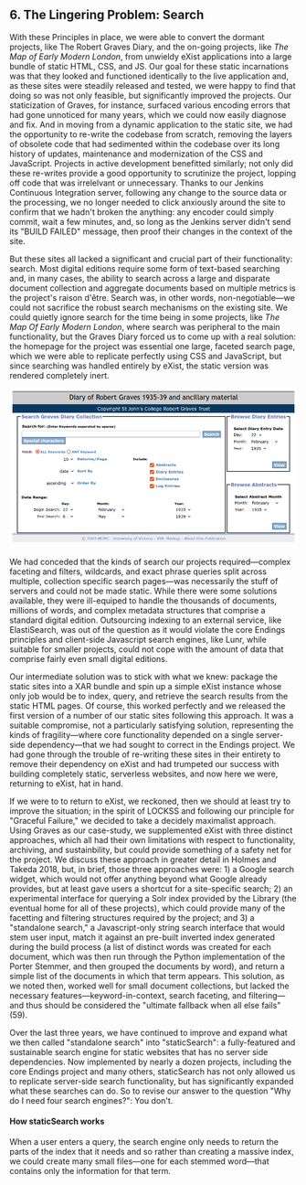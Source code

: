 ## 6. The Lingering Problem: Search

With these Principles in place, we were able to convert the dormant projects, like The Robert Graves Diary, and the on-going projects, like *The Map of Early Modern London*, from unwieldy eXist applications into a large bundle of static HTML, CSS, and JS. Our goal for these static incarnations was that they looked and functioned identically to the live application and, as these sites were steadily released and tested, we were happy to find that doing so was not only feasible, but significantly improved the projects. Our staticization of Graves, for instance, surfaced various encoding errors that had gone unnoticed for many years, which we could now easily diagnose and fix. And in moving from a dynamic application to the static site, we had the opportunity to re-write the codebase from scratch, removing the layers of obsolete code that had sedimented within the codebase over its long history of updates, maintenance and modernization of the CSS and JavaScript. Projects in active development benefitted similarly; not only did these re-writes provide a good opportunity to scrutinize the project, lopping off code that was irrelelvant or unnecessary.  Thanks to our Jenkins Continuous Integration server, following any change to the source data or the processing, we no longer needed to click anxiously around the site to confirm that we hadn't broken the anything: any encoder could simply commit, wait a few minutes, and, so long as the Jenkins server didn't send its "BUILD FAILED" message, then  proof their changes in the context of the site. 

But these sites all lacked a significant and crucial part of their functionality: search. Most digital editions require some form of text-based searching and, in many cases, the ability to search across a large and disparate document collection and aggregate documents based on multiple metrics is the project's raison d'être. Search was, in other words, non-negotiable—we could not sacrifice the robust search mechanisms on the existing site. We could quietly ignore search for the time being in some projects, like *The Map Of Early Modern London*, where search was peripheral to the main functionality, but the Graves Diary forced us to come up with a real solution: the homepage for the project was essential one large, faceted search page, which we were able to replicate perfectly using CSS and JavaScript, but since searching was handled entirely by eXist, the static version was rendered completely inert. 

![The original home page of the Robert Graves Diary](images/gravesHome.png)

We had conceded that the kinds of search our projects required—complex faceting and filters, wildcards, and exact phrase queries split across multiple, collection specific search pages—was necessarily the stuff of servers and could not be made static. While there were some solutions available, they were  ill-equiped to handle the thousands of documents, millions of words, and complex metadata structures that comprise a standard digital edition. Outsourcing indexing to an external service, like ElastiSearch, was out of the question as it would violate the core Endings principles and client-side Javascript search engines, like Lunr, while suitable for smaller projects, could not cope with the amount of data that comprise fairly even small digital editions. 

Our intermediate solution was to stick with what we knew: package the static sites into a XAR bundle and spin up a simple eXist instance whose only job would be to index, query, and retrieve the search results from the static HTML pages. Of course, this worked perfectly and we released the first version of a number of our static sites following this approach. It was a suitable compromise, not a particularly satisfying solution, representing the kinds of fragility—where core functionality depended on a single server-side dependency—that we had sought to correct in the Endings project. We had gone through the trouble of re-writing these sites in their entirety to remove their dependency on eXist and had trumpeted our success with building completely static, serverless websites, and now here we were, returning to eXist, hat in hand. 

If we were to to return to eXist, we reckoned, then we should at least try to improve the situation; in the spirit of LOCKSS and following our principle for "Graceful Failure," we decided to take a decidely maximalist approach. Using Graves as our case-study, we supplemented eXist with three distinct approaches, which all had their own limitations with respect to functionality, archiving, and sustainbility, but could provide something of a safety net for the project.  We discuss these approach in greater detail in Holmes and Takeda 2018, but, in brief, those three approaches were: 1) a Google search widget, which would not offer anything beyond what Google already provides, but at least gave users a shortcut for a site-specific search; 2) an experimental interface for querying a Solr index provided by the Library (the eventual home for all of these projects), which could provide many of the facetting and filtering structures required by the project; and 3) a "standalone search,"  a Javascript-only string search interface that would stem user input, match it against an pre-built inverted index generated during the build process (a list of distinct words was created for each document, which was then run through the Python implementation of the Porter Stemmer, and then grouped the documents by word), and return a simple list of the documents in which that term appears. This  solution, as we noted then, worked well for small document collections, but lacked the necessary features—keyword-in-context, search faceting, and filtering— and thus should be considered the "ultimate fallback when all else fails" (59).

Over the last three years, we have continued to improve and expand what we then called "standalone search" into "staticSearch": a fully-featured and sustainable search engine for static websites that has no server side dependencies. Now implemented by nearly a dozen projects, including the core Endings project and many others, staticSearch has not only allowed us to replicate  server-side search functionality, but has significantly expanded what these searches can do. So  to revise our answer to the question "Why do I need four search engines?": You don't.  



#### How staticSearch works


When a user enters a query, the search engine only needs to return the parts of the index that it needs and so rather than creating a massive index, we could create many small files—one for each stemmed word—that contains only the information for that term. 


